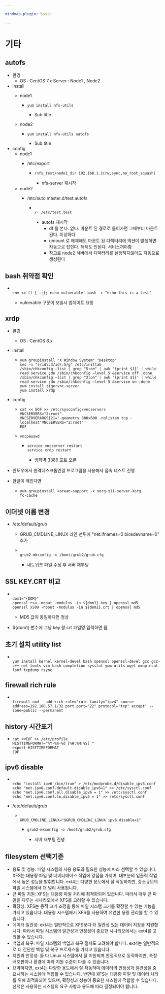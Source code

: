 ```yaml
---

mindmap-plugin: basic

---
```


# 기타

## autofs
- 환경
	- OS : CentOS 7.x
	Server : Node1 , Node2
- install
	- node1

		-
		  ```
		  yum install nfs-utils
		  ```

			- Sub title
	- node2

		-
		  ```
		  yum install nfs-utils autofs
		  ```

			- Sub title
- config
	- node1
		- /etc/export

			-
			  ```
			  /nfs_test/node1_dir 192.168.1.1(rw,sync,no_root_squash)
			  ```

				- nfs-server 재시작
	- node2
		- /etc/auto.master.d/test.autofs

			-
			  ```
			  
			  /- /etc/test.test
			  ```

				- autofs 재시작
					- df 를 본다. 없다. 마운트 된 경로로 들어가면 그때부터 마운트된다. 이상하다
					- umount 로 해제해도 마운트 된 디렉터리에 액션이 발생하면 자동으로 잡힌다. 해제도 안된다. 서비스꺼야함
					- 참고로 node2 서버에서 디렉터리를 설정하지않아도 자동으로 생성된다

## bash 취약점 확인

-
  ```
  
  env x='() { :;}; echo vulnerable' bash -c "echo this is a test"
  ```

	- vulnerable 구문이 보일시 업데이트 요망

## xrdp
- 환경
	- OS : CentOS 6.x
- install

	-
	  ```
	  yum groupinstall "X Window System" "Desktop"
	  sed –i "s/id\:3/id\:5/g" /etc/inittab
	  /sbin/chkconfig —list | grep "5:on" | awk '{print $1}' | while read service ;do /sbin/chkconfig —level 5 &service off ;done
	  /sbin/chkconfig —list | grep "3:on" | awk '{print $1}' | while read service ;do /sbin/chkconfig —level 5 &service on ;done
	  yum install tigervnc-server
	  yum install xrdp
	  ```

- config

	-
	  ```
	  cat << EOF >> /etc/sysconfig/vncservers
	  VNCSERVERS="2:root"
	  VNCSERVERARGS[2]="-geometry 800x600 -nolisten tcp -localhost"VNCSERVERS="2:root"
	  EOF
	  ```


	-
	  ```
	  vncpasswd
	  ```


		-
		  ```
		  service vncserver restart
		  service xrdp restart
		  ```

			- 방화벽 3389 포트 오픈
- 윈도우에서 원격데스크톱연결 프로그램을 사용해서 접속 테스트 진행
- 한글이 깨진다면

	-
	  ```
	  yum groupinstall korean-support -x xorg-x11-server-Xorg
	  fc-cache
	  ```


## 이더넷 이름 변경
- /etc/default/grub
	- GRUB_CMDLINE_LINUX 라인 맨뒤에 "net.ifnames=0 biosdevname=0" 추가

	-
	  ```
	  
	  grub2-mkconfig -o /boot/grub2/grub.cfg
	  ```

		- 네트워크 파일 수정 후 서버 재부팅

## SSL KEY.CRT 비교

-
  ```
  
  dom1="{DOM}"
  openssl rsa -noout -modulus -in ${dom1}.key | openssl md5
  openssl x509 -noout -modulus -in ${dom1}.crt | openssl md5
  ```

	- MD5 값이 동일하다면 정상
- ${dom1} 변수에 그냥 key 랑 crt 파일명 입력하면 됨

## 초기 설치 utility list

-
  ```
  
  yum install kernel kernel-devel bash openssl openssl-devel gcc gcc-c++ net-tools vim bash-completion sysstat yum-utils wget nmap-ncat lsof tcpdump rsync
  ```


## firewall rich rule

-
  ```
  
  firewall-cmd --add-rich-rule='rule family="ipv4" source address=192.168.57.1/32 port port="22" protocol="tcp" accept' --zone=public --permanent
  ```


## history 시간표기

-
  ```
  cat <<EOF >> /etc/profile
  HISTTIMEFORMAT="%Y-%m-%d [%H:%M:%S] "
  export HISTTIMEFORMAT
  EOF
  ```


## ipv6 disable

-
  ```
  
  echo "install ipv6 /bin/true" > /etc/modprobe.d/disable_ipv6.conf
  echo "net.ipv6.conf.default.disable_ipv6=1" >> /etc/sysctl.conf
  echo "net.ipv6.conf.all.disable_ipv6 = 1" >> /etc/sysctl.conf
  echo "net.ipv6.conf.lo.disable_ipv6 = 1" >> /etc/sysctl.conf
  ```

- /etc/default/grub

	-
	  ```
	  
	  GRUB_CMDLINE_LINUX="$GRUB_CMDLINE_LINUX ipv6.disable=1"
	  ```


		-
		  ```
		  grub2-mkconfig -o /boot/grub2/grub.cfg
		  ```

			- 서버 재부팅 진행

## filesystem 선택기준
- 용도 및 성능: 파일 시스템의 사용 용도와 필요한 성능에 따라 선택할 수 있습니다. XFS는 대용량 파일 및 데이터베이스 작업에 강점을 가지며, 대부분의 입출력 작업에서 높은 성능을 발휘합니다. ext4는 다양한 용도에서 잘 작동하지만, 중소규모의 파일 시스템에서 더 널리 사용됩니다.
- 큰 파일 지원: XFS는 대용량 파일 처리에 최적화되어 있습니다. 따라서 매우 큰 파일을 다루는 시나리오에서 XFS를 고려할 수 있습니다.
- 확장성: XFS는 동적 크기 조정을 통해 파일 시스템 크기를 확장할 수 있는 기능을 가지고 있습니다. 대용량 시스템에서 XFS를 사용하여 유연한 용량 관리를 할 수 있습니다.
- 데이터 일관성: ext4는 일반적으로 XFS보다 더 일관성 있는 데이터 저장을 지원합니다. 따라서 파일 시스템의 일관성과 안정성이 중요한 시나리오에서는 ext4를 고려할 수 있습니다.
- 백업과 복구: 파일 시스템의 백업과 복구 절차도 고려해야 합니다. ext4는 일반적으로 더 간단한 백업 및 복구 프로세스를 가지고 있습니다.
- 지원과 안정성: 둘 다 Linux 시스템에서 잘 지원되며 안정적으로 동작하지만, 특정 배포판이나 환경에 따라 지원 수준이 다를 수 있습니다.
- 요약하자면, ext4는 다양한 용도에서 잘 작동하며 데이터의 안정성과 일관성을 중요시하는 시스템에 적합할 수 있습니다. 반면에 XFS는 대용량 파일 및 데이터 처리를 위해 최적화되어 있으며, 확장성과 성능이 중요한 시스템에 적합할 수 있습니다. 선택은 사용하는 시스템의 요구 사항과 용도에 따라 결정되어야 합니다.